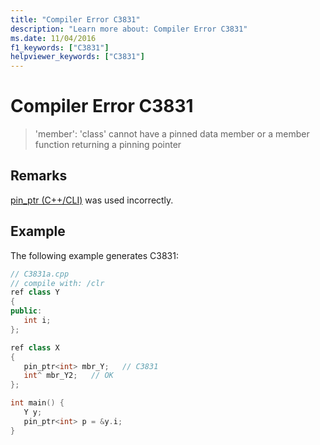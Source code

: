 ```yaml
---
title: "Compiler Error C3831"
description: "Learn more about: Compiler Error C3831"
ms.date: 11/04/2016
f1_keywords: ["C3831"]
helpviewer_keywords: ["C3831"]
---
```

# Compiler Error C3831

> 'member': 'class' cannot have a pinned data member or a member function returning a pinning pointer

## Remarks

[pin_ptr (C++/CLI)](../../extensions/pin-ptr-cpp-cli.md) was used incorrectly.

## Example

The following example generates C3831:

```cpp
// C3831a.cpp
// compile with: /clr
ref class Y
{
public:
   int i;
};

ref class X
{
   pin_ptr<int> mbr_Y;   // C3831
   int^ mbr_Y2;   // OK
};

int main() {
   Y y;
   pin_ptr<int> p = &y.i;
}
```
